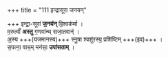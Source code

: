 +++
title = "111 इन्द्रासूरा जनयन्"

+++
इन्द्रा॒-सूरा॑ **ज॒नय॑न्** वि॒श्वक॑र्मा ।  
म॒रुत्वाँ॑ **अस्तु** ग॒णवा॑न्थ् सजा॒तवान्॑ ।  
अ॒स्य +++(यजमानस्य)+++ स्नु॒षा श्वशु॑रस्य॒ प्रशि॑ष्टिम् +++(इव)+++ ।  
स॒पत्ना॒ वाच॒म् मन॑सा॒ **उपा॑सताम्** ।